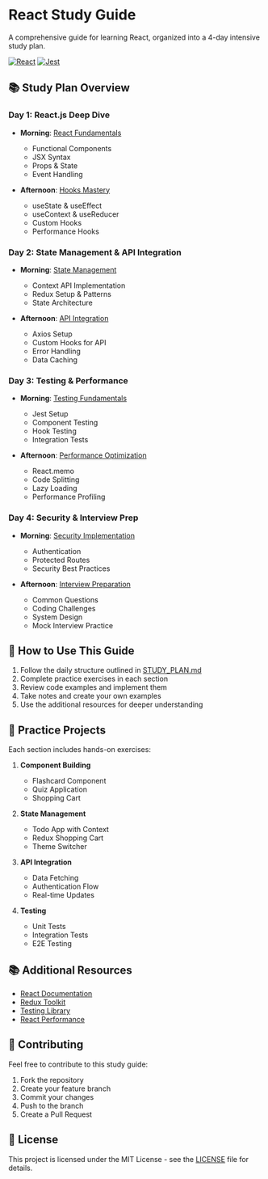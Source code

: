 # React Study Guide

A comprehensive guide for learning React, organized into a 4-day intensive study plan.

[![React](https://img.shields.io/badge/react-18.2.0-blue)](https://react.dev/)
[![Jest](https://img.shields.io/badge/tested_with-jest-99424f.svg)](https://jestjs.io/)

## 📚 Study Plan Overview

### Day 1: React.js Deep Dive
- **Morning**: [React Fundamentals](./REACT_FUNDAMENTALS.md)
  - Functional Components
  - JSX Syntax
  - Props & State
  - Event Handling

- **Afternoon**: [Hooks Mastery](./HOOKS_MASTERY.md)
  - useState & useEffect
  - useContext & useReducer
  - Custom Hooks
  - Performance Hooks

### Day 2: State Management & API Integration
- **Morning**: [State Management](./STATE_MANAGEMENT.md)
  - Context API Implementation
  - Redux Setup & Patterns
  - State Architecture

- **Afternoon**: [API Integration](./API_INTEGRATION.md)
  - Axios Setup
  - Custom Hooks for API
  - Error Handling
  - Data Caching

### Day 3: Testing & Performance
- **Morning**: [Testing Fundamentals](./TESTING_GUIDE.md)
  - Jest Setup
  - Component Testing
  - Hook Testing
  - Integration Tests

- **Afternoon**: [Performance Optimization](./PERFORMANCE_OPTIMIZATION.md)
  - React.memo
  - Code Splitting
  - Lazy Loading
  - Performance Profiling

### Day 4: Security & Interview Prep
- **Morning**: [Security Implementation](./SECURITY.md)
  - Authentication
  - Protected Routes
  - Security Best Practices

- **Afternoon**: [Interview Preparation](./INTERVIEW_PREP.md)
  - Common Questions
  - Coding Challenges
  - System Design
  - Mock Interview Practice


## 📖 How to Use This Guide

1. Follow the daily structure outlined in [STUDY_PLAN.md](./STUDY_PLAN.md)
2. Complete practice exercises in each section
3. Review code examples and implement them
4. Take notes and create your own examples
5. Use the additional resources for deeper understanding

## 📝 Practice Projects

Each section includes hands-on exercises:

1. **Component Building**
   - Flashcard Component
   - Quiz Application
   - Shopping Cart

2. **State Management**
   - Todo App with Context
   - Redux Shopping Cart
   - Theme Switcher

3. **API Integration**
   - Data Fetching
   - Authentication Flow
   - Real-time Updates

4. **Testing**
   - Unit Tests
   - Integration Tests
   - E2E Testing

## 📚 Additional Resources

- [React Documentation](https://react.dev/)
- [Redux Toolkit](https://redux-toolkit.js.org/)
- [Testing Library](https://testing-library.com/)
- [React Performance](https://react.dev/learn/managing-state)

## 🤝 Contributing

Feel free to contribute to this study guide:

1. Fork the repository
2. Create your feature branch
3. Commit your changes
4. Push to the branch
5. Create a Pull Request

## 📄 License

This project is licensed under the MIT License - see the [LICENSE](LICENSE) file for details. 